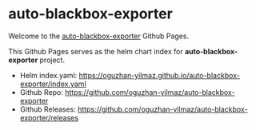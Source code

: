 # auto-blackbox-exporter

Welcome to the [auto-blackbox-exporter](https://github.com/oguzhan-yilmaz/auto-blackbox-exporter) Github Pages.

This Github Pages serves as the helm chart index for **auto-blackbox-exporter** project.

- Helm index.yaml: <https://oguzhan-yilmaz.github.io/auto-blackbox-exporter/index.yaml>
- Github Repo: <https://github.com/oguzhan-yilmaz/auto-blackbox-exporter>
- Github Releases: <https://github.com/oguzhan-yilmaz/auto-blackbox-exporter/releases>